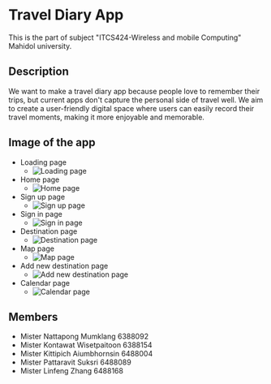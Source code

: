 
# Travel Diary App

This is the part of subject  "ITCS424-Wireless and mobile Computing" Mahidol university.

## Description
We want to make a travel diary app because people love to remember their trips, but current apps don't capture the personal side of travel well. We aim to create a user-friendly digital space where users can easily record their travel moments, making it more enjoyable and memorable.

## Image of the app
- Loading page
  - ![Loading page](./image/loading_page.png)
- Home page
  - ![Home page](./image/home_page.png)
- Sign up page
  - ![Sign up page](./image/signup_page.png)
- Sign in page
  - ![Sign in page](./image/signin_page.png)
- Destination page
  - ![Destination page](./image/destination_page.png)
- Map page
  - ![Map page](./image/map_page.png)
- Add new destination page
  - ![Add new destination page](./image/add_new_destination.png)
- Calendar page
  - ![Calendar page](./image/calendar_page.png)

## Members
- Mister Nattapong Mumklang 6388092
- Mister Kontawat Wisetpaitoon 6388154
- Mister Kittipich Aiumbhornsin 6488004
- Mister Pattaravit Suksri 6488089
- Mister Linfeng Zhang 6488168
